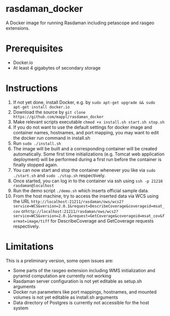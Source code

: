 rasdaman_docker
===============
A Docker image for running Rasdaman including petascope and rasgeo extensions.

# Prerequisites
- Docker.io 
- At least 4 gigabytes of secondary storage

# Instructions
1. If not yet done, install Docker, e.g. by `sudo apt-get upgrade && sudo apt-get install docker.io`
2. Download the source by `git clone https://github.com/mappl/rasdaman_docker`
3. Make relevant scripts executable `chmod +x install.sh start.sh stop.sh`
4. If you do not want to use the default settings for docker image and container names, hostnames, and port mapping, you may want to edit the docker run command in install.sh
5. Run `sudo ./install.sh`
6. The image will be built and a corresponding container will be created automatically. Some first time initializations (e.g. Tomcat web application deployment) will be performed during a first run before the container is finally stopped again.  
7. You can now start and stop the container whenever you like via `sudo ./start.sh` and `sudo ./stop.sh` respectively.
8. Once started, you can log in to the container via ssh using `ssh -p 21210 rasdaman@localhost`
9. Run the demo script `./demo.sh` which inserts official sample data.
10. From the host machine, try to access the inserted data via WCS using the URL `http://localhost:21211/rasdaman/ows/wcs2?service=WCS&version=2.0.1&request=DescribeCoverage&coverageid=msat_cov` or`http://localhost:21211/rasdaman/ows/wcs2?service=WCS&version=2.0.1&request=GetCoverage&coverageid=msat_cov&format=image/tiff` for DescribeCoverage and GetCoverage requests respectively.



# Limitations
This is a preliminary version, some open issues are:
- Some parts of the rasgeo extension including WMS initialization and pyramid computation are currently not working
- Rasdaman server configuration is not yet editable as setup.sh arguments
- Docker run parameters like port mappings, hostnames, and mounted volumes is not yet editable as install.sh arguments
- Data directory of Postgres is currently not accessible for the host system
